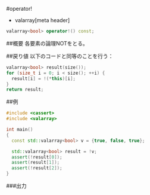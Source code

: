 #operator!
* valarray[meta header]

```cpp
valarray<bool> operator!() const;
```

##概要
各要素の論理NOTをとる。


##戻り値
以下のコードと同等のことを行う：

```cpp
valarray<bool> result(size());
for (size_t i = 0; i < size(); ++i) {
  result[i] = !(*this)[i];
}
return result;
```


##例
```cpp
#include <cassert>
#include <valarray>

int main()
{
  const std::valarray<bool> v = {true, false, true};

  std::valarray<bool> result = !v;
  assert(!result[0]);
  assert(result[1]);
  assert(!result[2]);
}
```

###出力
```
```


